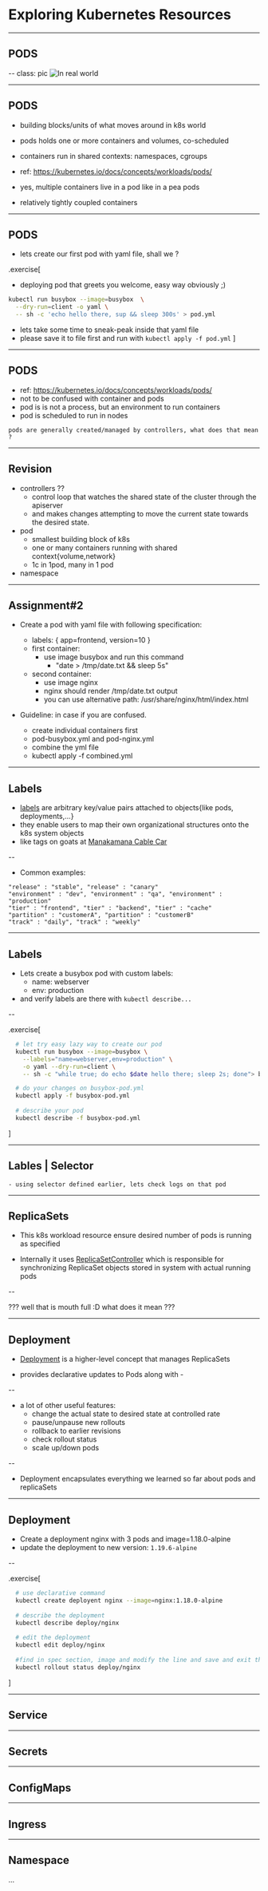 # Exploring Kubernetes Resources 

---
## PODS

--
class: pic
![In real world](https://i.imgur.com/uld0kOl.png)

---
## PODS

- building blocks/units of what moves around in k8s world

- pods holds one or more containers and volumes, co-scheduled

- containers run in shared contexts: namespaces, cgroups

- ref: https://kubernetes.io/docs/concepts/workloads/pods/
- yes, multiple containers live in a pod like in a pea pods
- relatively tightly coupled containers

---
## PODS

- lets create our first pod with yaml file, shall we ? 

.exercise[
  - deploying pod that greets you welcome, easy way obviously ;)
  ```bash
  kubectl run busybox --image=busybox  \
    --dry-run=client -o yaml \
    -- sh -c 'echo hello there, sup && sleep 300s' > pod.yml 
  ```  
  - lets take some time to sneak-peak inside that yaml file
  - please save it to file first and run with `kubectl apply -f pod.yml`
]

---
## PODS 
  - ref: https://kubernetes.io/docs/concepts/workloads/pods/  
  - not to be confused with container and pods
  - pod is is not a process, but an environment to run containers 
  - pod is scheduled to run in nodes
  ```quote
  pods are generally created/managed by controllers, what does that mean ?
  ```
---
## Revision
  - controllers ??
    - control loop that watches the shared state of the cluster through the apiserver 
    - and makes changes attempting to move the current state towards the desired state.
  - pod
    - smallest building block of k8s 
    - one or many containers running with shared context{volume,network}
    - 1c in 1pod, many in 1 pod 
  - namespace
  
---
## Assignment#2

- Create a pod with yaml file with following specification:
  - labels: { app=frontend, version=10 }
  - first container:
    - use image busybox and run this command
      - "date > /tmp/date.txt && sleep 5s"
  - second container:
    - use image nginx
    - nginx should render /tmp/date.txt output
    - you can use alternative path: /usr/share/nginx/html/index.html 
      
- Guideline: in case if you are confused.
  - create individual containers first
  - pod-busybox.yml and pod-nginx.yml
  - combine the yml file 
  - kubectl apply -f combined.yml 

---
## Labels 
  - [labels](https://kubernetes.io/docs/concepts/overview/working-with-objects/labels/) are arbitrary key/value pairs attached to objects{like pods, deployments,...}
  - they enable users to map their own organizational structures onto the k8s system objects
  - like tags on goats at [Manakamana Cable Car](https://en.wikipedia.org/wiki/Manakamana_Cable_Car)
  
--

  - Common examples:
   ```
   "release" : "stable", "release" : "canary"
   "environment" : "dev", "environment" : "qa", "environment" : "production"
   "tier" : "frontend", "tier" : "backend", "tier" : "cache"
   "partition" : "customerA", "partition" : "customerB"
   "track" : "daily", "track" : "weekly"
   ```
---
## Labels

  - Lets create a busybox pod with custom labels:
    - name: webserver
    - env: production
  - and verify labels are there with `kubectl describe...` 
 
--

.exercise[
```bash
  # let try easy lazy way to create our pod
  kubectl run busybox --image=busybox \
    --labels="name=webserver,env=production" \
    -o yaml --dry-run=client \
    -- sh -c "while true; do echo $date hello there; sleep 2s; done"> busybox-pod.yml

  # do your changes on busybox-pod.yml
  kubectl apply -f busybox-pod.yml
  
  # describe your pod
  kubectl describe -f busybox-pod.yml
```
]

---
## Lables | Selector
    - using selector defined earlier, lets check logs on that pod 

---
## ReplicaSets 

- This k8s workload resource  ensure desired number of pods is running as specified

- Internally it uses [ReplicaSetController](https://github.com/kubernetes/kubernetes/blob/a04b6e4b1671810ede5b8cacf4527741781d6fb9/pkg/controller/replicaset/replica_set.go#L77) which is responsible for synchronizing ReplicaSet objects stored in system with actual running pods

--

  ??? well that is mouth full :D what does it mean ???


---
## Deployment
  - [Deployment](https://kubernetes.io/docs/concepts/workloads/controllers/deployment/) is a higher-level concept that manages ReplicaSets 

  - provides declarative updates to Pods along with -

--
  - a lot of other useful features:
    - change the actual state to desired state at controlled rate 
    - pause/unpause new rollouts
    - rollback to earlier revisions
    - check rollout status
    - scale up/down pods
 
--

  - Deployment encapsulates everything we learned so far about pods and replicaSets 

---

## Deployment
  - Create a deployment nginx with 3 pods and image=1.18.0-alpine
  - update the deployment to new version: `1.19.6-alpine`

--

.exercise[
```bash
  # use declarative command
  kubectl create deployent nginx --image=nginx:1.18.0-alpine
  
  # describe the deployment
  kubectl describe deploy/nginx
  
  # edit the deployment
  kubectl edit deploy/nginx
  
  #find in spec section, image and modify the line and save and exit the file
  kubectl rollout status deploy/nginx
```
]

---
## Service

---
## Secrets

---
## ConfigMaps

---
## Ingress


---
## Namespace

...
